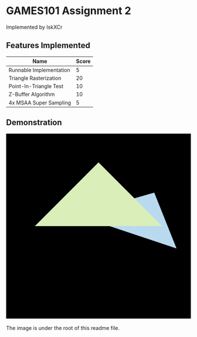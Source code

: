 # GAMES101 Assignment 2
Implemented by IskXCr

## Features Implemented

| Name                    | Score |
| ----------------------- | ----- |
| Runnable Implementation | 5     |
| Triangle Rasterization  | 20    |
| Point-In-Triangle Test  | 10    |
| Z-Buffer Algorithm      | 10    |
| 4x MSAA Super Sampling  | 5     |



## Demonstration
![Test](images/test.png)

The image is under the root of this readme file.